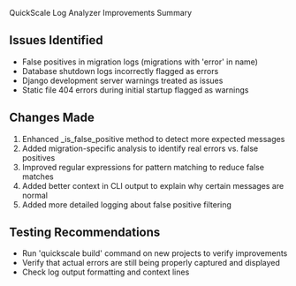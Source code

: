 QuickScale Log Analyzer Improvements Summary

## Issues Identified

- False positives in migration logs (migrations with 'error' in name)
- Database shutdown logs incorrectly flagged as errors
- Django development server warnings treated as issues
- Static file 404 errors during initial startup flagged as warnings

## Changes Made

1. Enhanced _is_false_positive method to detect more expected messages
2. Added migration-specific analysis to identify real errors vs. false positives
3. Improved regular expressions for pattern matching to reduce false matches
4. Added better context in CLI output to explain why certain messages are normal
5. Added more detailed logging about false positive filtering

## Testing Recommendations

- Run 'quickscale build' command on new projects to verify improvements
- Verify that actual errors are still being properly captured and displayed
- Check log output formatting and context lines
